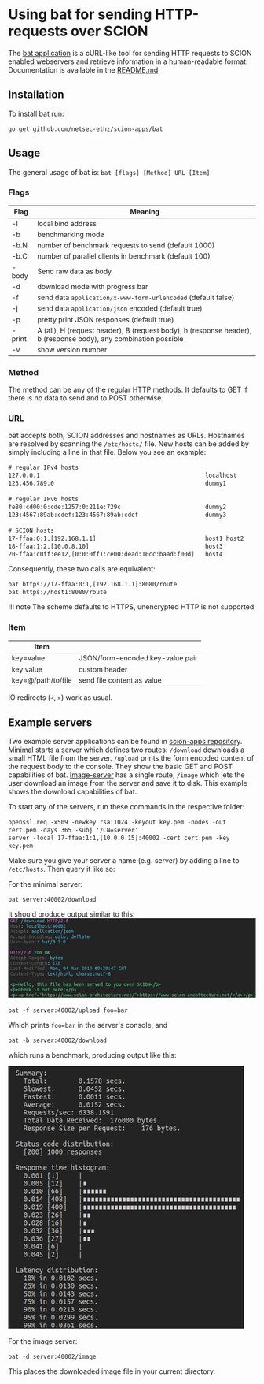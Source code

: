 
# Using bat for sending HTTP-requests over SCION

The [bat application](https://github.com/netsec-ethz/scion-apps/) is a cURL-like tool for sending HTTP requests to SCION enabled webservers and retrieve information in a human-readable format. Documentation is available in the [README.md](https://github.com/netsec-ethz/scion-apps/blob/master/bat/README.md).

## Installation

To install bat run:
```shell
go get github.com/netsec-ethz/scion-apps/bat
```

## Usage

The general usage of bat is: `bat [flags] [Method] URL [Item]`

### Flags

| Flag   | Meaning                                                                                                         |
| ------ | --------------------------------------------------------------------------------------------------------------- |
| -l     | local bind address                                                                                              |
| -b     | benchmarking mode                                                                                               |
| -b.N   | number of benchmark requests to send (default 1000)                                                             |
| -b.C   | number of parallel clients in benchmark (default 100)                                                           |
| -body  | Send raw data as body                                                                                           |
| -d     | download mode with progress bar                                                                                 |
| -f     | send data `application/x-www-form-urlencoded` (default false)                                                   |
| -j     | send data `application/json` encoded (default true)                                                             |
| -p     | pretty print JSON responses (default true)                                                                      |
| -print | A (all), H (request header), B (request body), h (response header), b (response body), any combination possible |
| -v     | show version number                                                                                             |

### Method

The method can be any of the regular HTTP methods. It defaults to GET if there is no data to send and to POST otherwise.

### URL

bat accepts both, SCION addresses and hostnames as URLs. Hostnames are resolved by scanning the `/etc/hosts/` file. New hosts can be added by simply including a line in that file.
Below you see an example:

```
# regular IPv4 hosts
127.0.0.1                                               localhost
123.456.789.0                                           dummy1

# regular IPv6 hosts
fe80:cd00:0:cde:1257:0:211e:729c                        dummy2
123:4567:89ab:cdef:123:4567:89ab:cdef                   dummy3

# SCION hosts
17-ffaa:0:1,[192.168.1.1]                               host1 host2
18-ffaa:1:2,[10.0.8.10]	                                host3 
20-ffaa:c0ff:ee12,[0:0:0ff1:ce00:dead:10cc:baad:f00d]   host4
```

Consequently, these two calls are equivalent:

```
bat https://17-ffaa:0:1,[192.168.1.1]:8080/route
bat https://host1:8080/route
```

!!! note
    The scheme defaults to HTTPS, unencrypted HTTP is not supported

### Item

| Item               |                                  |
| ------------------ | -------------------------------- |
| key=value          | JSON/form-encoded key-value pair |
| key:value          | custom header                    |
| key=@/path/to/file | send file content as value       |

IO redirects (`<`, `>`) work as usual.

## Example servers

Two example server applications can be found in [scion-apps repository](https://github.com/netsec-ethz/scion-apps/tree/master/lib/shttp/examples).
[Minimal](https://github.com/netsec-ethz/scion-apps/tree/master/lib/shttp/examples/minimal) starts a server which defines two routes: `/download` downloads a small HTML file from the server. `/upload` prints the form encoded content of the request body to the console. They show the basic GET and POST capabilities of bat.
[Image-server](https://github.com/netsec-ethz/scion-apps/tree/master/lib/shttp/examples/image_server) has a single route, `/image` which lets the user download an image from the server and save it to disk. This example shows the download capabilities of bat.

To start any of the servers, run these commands in the respective folder:

```shell
openssl req -x509 -newkey rsa:1024 -keyout key.pem -nodes -out cert.pem -days 365 -subj '/CN=server'
server -local 17-ffaa:1:1,[10.0.0.15]:40002 -cert cert.pem -key key.pem
```

Make sure you give your server a name (e.g. server) by adding a line to `/etc/hosts`.
Then query it like so:


For the minimal server:

```shell
bat server:40002/download
```

It should produce output similar to this:
![bat minimal server output](../images/bat_output.png)

```shell
bat -f server:40002/upload foo=bar
```

Which prints `foo=bar` in the server's console, and

```shell
bat -b server:40002/download
```

which runs a benchmark, producing output like this:

![bat benchmarking output](../images/bat_bench_output.png)


For the image server:

```shell
bat -d server:40002/image
```

This places the downloaded image file in your current directory.

